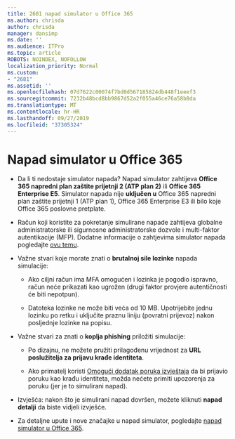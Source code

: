 ```yaml
---
title: 2681 napad simulator u Office 365
ms.author: chrisda
author: chrisda
manager: dansimp
ms.date: ''
ms.audience: ITPro
ms.topic: article
ROBOTS: NOINDEX, NOFOLLOW
localization_priority: Normal
ms.custom:
- "2681"
ms.assetid: ''
ms.openlocfilehash: 07d7622c00074f7bd0d567185824db448f1eeef3
ms.sourcegitcommit: 7232b48bcd8bb9867d52a2f055a46ce76a58b8da
ms.translationtype: MT
ms.contentlocale: hr-HR
ms.lasthandoff: 09/27/2019
ms.locfileid: "37305324"
---
```

# <a name="attack-simulator-in-office-365"></a>Napad simulator u Office 365

- Da li ti nedostaje simulator napada? Napad simulator zahtijeva **Office 365 napredni plan zaštite prijetnji 2 (ATP plan 2)** ili **Office 365 Enterprise E5**. Simulator napada nije **uključen u** Office 365 napredni plan zaštite prijetnji 1 (ATP plan 1), Office 365 Enterprise E3 ili bilo koje Office 365 poslovne pretplate.

- Račun koji koristite za pokretanje simulirane napade zahtijeva globalne administratorske ili sigurnosne administratorske dozvole i multi-faktor autentikacije (MFP). Dodatne informacije o zahtjevima simulator napada pogledajte [ovu temu](https://docs.microsoft.com/office365/securitycompliance/attack-simulator#before-you-begin).

- Važne stvari koje morate znati o **brutalnoj sile lozinke** napada simulacije:

  - Ako ciljni račun ima MFA omogućen i lozinka je pogodio ispravno, račun neće prikazati kao ugrožen (drugi faktor provjere autentičnosti će biti nepotpun).

  - Datoteka lozinke ne može biti veća od 10 MB. Upotrijebite jednu lozinku po retku i uključite praznu liniju (povratni prijevoz) nakon posljednje lozinke na popisu.

- Važne stvari za znati o **koplja phishing** priložiti simulacije:

  - Po dizajnu, ne možete pružiti prilagođenu vrijednost za **URL poslužitelja za prijavu krađe identiteta**.

  - Ako primatelj koristi [Omogući dodatak poruka izvještaja](https://docs.microsoft.com/microsoft-365/security/office-365-security/enable-the-report-message-add-in) da bi prijavio poruku kao krađu identiteta, možda nećete primiti upozorenja za poruku (jer je to simulirani napad).

- Izvješća: nakon što je simulirani napad dovršen, možete kliknuti **napad detalji** da biste vidjeli izvješće.

- Za detaljne upute i nove značajke u napad simulator, pogledajte [napad simulator u Office 365](https://docs.microsoft.com/microsoft-365/security/office-365-security/attack-simulator).
